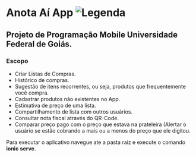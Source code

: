 # Anota Aí App                                                          ![Legenda](https://www.ufg.br/assets/ufg2/marca-ufg-677b562915f50ba83e8e1516f068bde65a0e00330471068ad6320189ac9f140a.svg)
## Projeto de Programação Mobile Universidade Federal de Goiás.


<h3>Escopo</h3>

<ul>
	<li>Criar Listas de Compras.</li>
	<li>Histórico de compras.</li>
	<li>Sugestão de itens recorrentes, ou seja, produtos que frequentemente você compra.</li>
	<li>Cadastrar produtos não existentes no App.</li>
	<li>Estimativa de preço de uma lista.</li>
	<li>Compartilhamento de lista com outros usuários.</li>
	<li>Consultar nota fiscal através do QR-Code.</li>
	<li>Comparar preço pago com o preço que estava na prateleira (Alertar o usuário se estão cobrando a mais ou a menos do preço que ele digitou.</li>
</ul>


Para executar o aplicativo navegue ate a pasta raiz e execute o comando  **ionic** **serve**.


